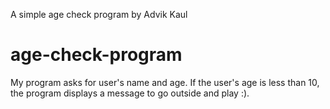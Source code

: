 A simple age check program by Advik Kaul

# age-check-program
My program asks for user's name and age. If the user's age is less than 10, the program displays a message to go outside and play :).

